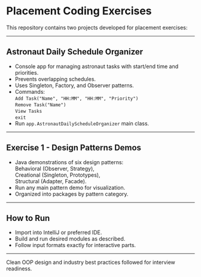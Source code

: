 
# Placement Coding Exercises

This repository contains two projects developed for placement exercises:

---

## Astronaut Daily Schedule Organizer

- Console app for managing astronaut tasks with start/end time and priorities.
- Prevents overlapping schedules.
- Uses Singleton, Factory, and Observer patterns.
- Commands:  
  `Add Task("Name", "HH:MM", "HH:MM", "Priority")`  
  `Remove Task("Name")`  
  `View Tasks`  
  `exit`
- Run `app.AstronautDailyScheduleOrganizer` main class.

---

## Exercise 1 - Design Patterns Demos

- Java demonstrations of six design patterns:  
  Behavioral (Observer, Strategy),  
  Creational (Singleton, Prototypes),  
  Structural (Adapter, Facade).
- Run any main pattern demo for visualization.
- Organized into packages by pattern category.
  
---

## How to Run

- Import into IntelliJ or preferred IDE.
- Build and run desired modules as described.
- Follow input formats exactly for interactive parts.

---

Clean OOP design and industry best practices followed for interview readiness.
